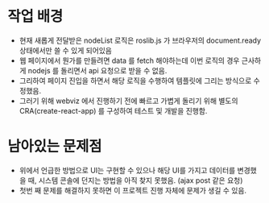 # 작업 배경
 - 현재 새롭게 전달받은 nodeList 로직은 roslib.js 가 브라우저의 document.ready 상태에서만 쓸 수 있게 되어있음
 - 웹 페이지에서 뭔가를 만들려면 data 를 fetch 해야하는데 이번 로직의 경우 근사하게 nodejs 를 돌리면서 api 요청으로 받을 수 없음.
 - 그리하여 페이지 진입을 하면서 해당 로직을 수행하여 템플릿에 그리는 방식으로 수정했음.
 - 그러기 위해 webviz 에서 진행하기 전에 빠르고 가볍게 돌리기 위해 별도의 CRA(create-react-app) 를 구성하여 테스트 및 개발을 진행함.

 # 남아있는 문제점
 - 위에서 언급한 방법으로 UI는 구현할 수 있으나 해당 UI를 가지고 데이터를 변경했을 때, 시스템 콘솔에 던지는 방법을 아직 찾지 못했음. (ajax post 같은 요청)
 - 첫번 째 문제를 해결하지 못하면 이 프로젝트 진행 자체에 문제가 생길 수 있음.
